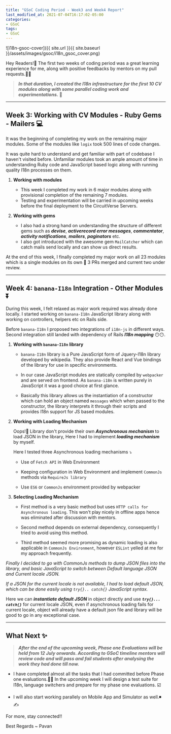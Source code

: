 ```yaml
---
title: "GSoC Coding Period - Week3 and Week4 Report"
last_modified_at: 2021-07-04T16:17:02-05:00
categories:
- GSoC
tags:
- GSoC
---
```


![i18n-gsoc-cover]({{ site.url }}{{ site.baseurl }}/assets/images/gsoc/i18n_gsoc_cover.png)

 
Hey Readers!👋 The first two weeks of coding period was a great learning experience for me, along with positive feedbacks by mentors on my pull requests.🤩😎 
 
> _**In that duration, I created the I18n infrastructure for the first 10 CV modules along with some parallel coding work and experimentations.**_ 🏁

----------------------------------------------------------------------------------------------------------------
 
## Week 3: Working with CV Modules - Ruby Gems - Mailers 💻 
 
It was the beginning of completing my work on the remaining major modules. Some of the modules like ```logix``` took 500 lines of code changes.
 
It was quite hard to understand and get familiar with part of codebase I haven't visited before. Unfamiliar modules took an ample amount of time in understanding Ruby code and JavaScript based logic along with running quality I18n processes on them.
 
 1. <strong>Working with modules</strong>

      *  This week I completed my work in 6 major modules along with provisional completion of the remaining 7 modules.
      *  Testing and experimentation will be carried in upcoming weeks before the final deployment to the CircuitVerse Servers.
 
 2. <strong>Working with gems</strong>
 
       * I also had a strong hand on understanding the structure of different gems such as ***devise***, ***activerecord error messages***, ***commentator***, ***activity notifications***, ***mailers***, ***paginators*** etc.
       * I also got introduced with the awesome gem ```MailCatcher``` which can catch mails send locally and can show us direct results.
 
At the end of this week, I finally completed my major work on all 23 modules which is a single modules on its own 💠 3 PRs merged and current two under review.
 
 ----------------------------------------------------------------------------------------------------------------------------------------------------------------------
 
## Week 4: ```banana-I18n``` Integration - Other Modules ⏬
 
During this week, I felt relaxed as major work required was already done locally. I started working on ```banana-I18n``` JavaScript library along with working on controllers, helpers etc on Rails side.
 
Before ```banana-I18n``` I proposed two integrations of ```i18n-js``` in different ways. Second integration still landed with dependency of Rails ***I18n mapping*** 😶😶.

1. <strong>Working with ```banana-I18n``` library </strong>

      *  ```banana-I18n``` library is a Pure JavaScript form of Jquery-I18n library developed by wikipedia. They also provide React and Vue bindings of the library for use in specific environments.
 
      *  In our case JavaScript modules are statically compiled by ```webpacker``` and are served on frontend. As ```banana-i18n``` is written purely in JavaScript it was a good choice at first glance.
 
      *  Basically this library allows us the instantiation of a constructor which can hold an object named ```messages``` which when passed to the constructor, the library interprets it through their scripts and provides I18n support for JS based modules.

2. <strong>Working with Loading Mechanism </strong>

    Oops!😬 Library don't provide their own ***Asynchronous mechanism*** to load JSON in the library, Here I had to implement ***loading mechanism*** by myself.

    Here I tested three Asynchronous loading mechanisms ⤵️
 
    * Use of ```Fetch API``` in Web Environment

    * Keeping configuration in Web Environment and implement ```CommonJs``` methods via ```RequireJs library```

    * Use ```ES6``` or ```CommonJs``` environment provided by webpacker
 
3. <strong>Selecting Loading Mechanism </strong>

    *  First method is a very basic method but uses ```HTTP calls for Asynchronous loading```. This won't play nicely in offline apps hence was eliminated after discussion with mentors.
 
    *  Second method depends on external dependency, consequently I tried to avoid using this method.
 
    *  Third method seemed more promising as dynamic loading is also applicable in ```CommonJs Environment```, however ```ESLint``` yelled at me for my approach frequently.
 
*Finally I decided to go with CommonJs methods to dump JSON files into the library, and basic JavaScript to switch between Default language JSON and Current locale JSON.*
 
*If a JSON for the current locale is not available, I had to load default JSON, which can be done easily using ```try{}.. catch{}``` JavaScript syntax.*
 
Here we can ***instantiate default JSON*** in object directly and use ***```try{}... catch{}```***  for current locale JSON, even if asynchronous loading fails for current locale, object will already have a default json file and library will be good to go in any exceptional case.


--------------------------------------------------------------------------------------------------------------------------

 
## What Next ✨
 
 > ***After the end of the upcoming week, Phase one Evaluations will be held from 12 July onwards. According to GSoC timeline mentors will review code and will pass and fail students after analysing the work they had done till now.***
 
* I have completed almost all the tasks that I had committed before Phase one evaluations.🥳🥳 In the upcoming week I will design a test suite for I18n, language switchers and prepare for my phase one evaluations. ☑️
 
* I will also start working parallely on Mobile App and Simulator as well.◾✍️
 
For more, stay connected!!

Best Regards ~ Pavan
